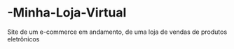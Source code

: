 # -Minha-Loja-Virtual
Site de um e-commerce em andamento, de uma loja de vendas de produtos eletrônicos
